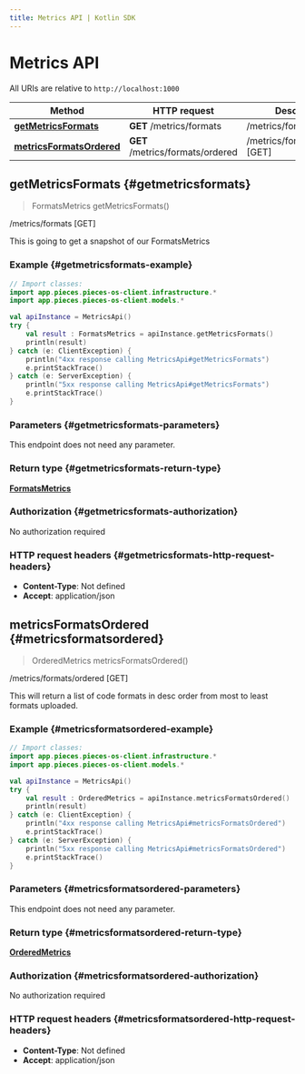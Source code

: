 ```yaml
---
title: Metrics API | Kotlin SDK
---
```


# Metrics API

All URIs are relative to `http://localhost:1000`

Method | HTTP request | Description
------------- | ------------- | -------------
[**getMetricsFormats**](#getmetricsformats) | **GET** /metrics/formats | /metrics/formats [GET]
[**metricsFormatsOrdered**](#metricsformatsordered) | **GET** /metrics/formats/ordered | /metrics/formats/ordered [GET]


## **getMetricsFormats** {#getmetricsformats}
> FormatsMetrics getMetricsFormats()

/metrics/formats [GET]

This is going to get a snapshot of our FormatsMetrics

### Example {#getmetricsformats-example}
```kotlin
// Import classes:
import app.pieces.pieces-os-client.infrastructure.*
import app.pieces.pieces-os-client.models.*

val apiInstance = MetricsApi()
try {
    val result : FormatsMetrics = apiInstance.getMetricsFormats()
    println(result)
} catch (e: ClientException) {
    println("4xx response calling MetricsApi#getMetricsFormats")
    e.printStackTrace()
} catch (e: ServerException) {
    println("5xx response calling MetricsApi#getMetricsFormats")
    e.printStackTrace()
}
```

### Parameters {#getmetricsformats-parameters}
This endpoint does not need any parameter.

### Return type {#getmetricsformats-return-type}

[**FormatsMetrics**](../models/FormatsMetrics)

### Authorization {#getmetricsformats-authorization}

No authorization required

### HTTP request headers {#getmetricsformats-http-request-headers}

 - **Content-Type**: Not defined
 - **Accept**: application/json

## **metricsFormatsOrdered** {#metricsformatsordered}
> OrderedMetrics metricsFormatsOrdered()

/metrics/formats/ordered [GET]

This will return a list of code formats in desc order from most to least formats uploaded.

### Example {#metricsformatsordered-example}
```kotlin
// Import classes:
import app.pieces.pieces-os-client.infrastructure.*
import app.pieces.pieces-os-client.models.*

val apiInstance = MetricsApi()
try {
    val result : OrderedMetrics = apiInstance.metricsFormatsOrdered()
    println(result)
} catch (e: ClientException) {
    println("4xx response calling MetricsApi#metricsFormatsOrdered")
    e.printStackTrace()
} catch (e: ServerException) {
    println("5xx response calling MetricsApi#metricsFormatsOrdered")
    e.printStackTrace()
}
```

### Parameters {#metricsformatsordered-parameters}
This endpoint does not need any parameter.

### Return type {#metricsformatsordered-return-type}

[**OrderedMetrics**](../models/OrderedMetrics)

### Authorization {#metricsformatsordered-authorization}

No authorization required

### HTTP request headers {#metricsformatsordered-http-request-headers}

 - **Content-Type**: Not defined
 - **Accept**: application/json

